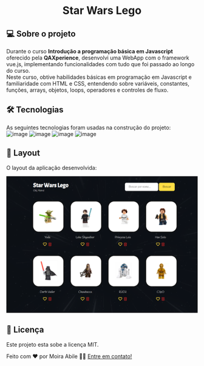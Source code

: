 
<h1 align="center">Star Wars Lego</h1>

## 💻 Sobre o projeto

Durante o curso **Introdução a programação básica em Javascript** oferecido pela **QAXperience**, desenvolvi uma WebApp com o framework vue.js, implementando funcionalidades com tudo que foi passado ao longo do curso.
<br>
Neste curso, obtive habilidades básicas em programação em Javascript e familiaridade com HTML e CSS, entendendo sobre variáveis, constantes, funções, arrays, objetos, loops, operadores e controles de fluxo.

## 🛠 Tecnologias

As seguintes tecnologias foram usadas na construção do projeto:
<br>
 ![image](https://img.shields.io/badge/JavaScript-323330?style=for-the-badge&logo=javascript&logoColor=F7DF1E) ![image](https://img.shields.io/badge/HTML5-E34F26?style=for-the-badge&logo=html5&logoColor=white) ![image](https://img.shields.io/badge/CSS3-1572B6?style=for-the-badge&logo=css3&logoColor=white)  ![image](https://img.shields.io/badge/Vue.js-35495E?style=for-the-badge&logo=vue.js&logoColor=4FC08D)


## 🎨 Layout
O layout da aplicação desenvolvida:

<p align="center">
  <img alt="StarWarsLego" title="StarWarsLego" src="./images/layout.png" width="600px">
</p>


 ## 📝 Licença

Este projeto esta sobe a licença MIT. 

Feito com ❤️ por Moira Abile 👋🏽 [Entre em contato!](https://br.linkedin.com/in/moira-luiza-abile-93526816a)